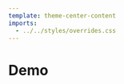 ```yaml
---
template: theme-center-content
imports:
  - ../../styles/overrides.css
---
```


<style>
  div#container > h1 {
    text-align: center;
    text-decoration: underline;
  }
</style>

# Demo

<!--

1. Demo 1 + code (Declarative Shadow DOM basics)
2. Demo 2 + code (Data Fetching)
    - w/`getData()`?
3. Demo 3 + code (progressive hydration, intermingling with client side)

-->